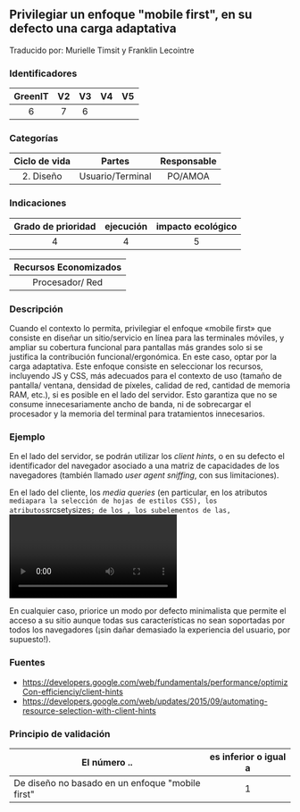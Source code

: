## Privilegiar un enfoque "mobile first", en su defecto una carga adaptativa

Traducido por: Murielle Timsit y Franklin Lecointre

### Identificadores

| GreenIT | V2  | V3  | V4  | V5  |
| :-----: | :-: | :-: | :-: | :-: |
|    6    |  7  |  6  |     |     |

### Categorías

| Ciclo de vida |      Partes      | Responsable |
| :-----------: | :--------------: | :---------: |
|   2. Diseño   | Usuario/Terminal |   PO/AMOA   |

### Indicaciones

| Grado de prioridad | ejecución | impacto ecológico |
| :----------------: | :-------: | :---------------: |
|         4          |     4     |         5         |

| Recursos Economizados |
| :-------------------: |
|    Procesador/ Red    |

### Descripción

Cuando el contexto lo permita, privilegiar el enfoque «mobile first» que consiste en diseñar un sitio/servicio en línea para las terminales móviles, y ampliar su cobertura funcional para pantallas más grandes solo si se justifica la contribución funcional/ergonómica.
En este caso, optar por la carga adaptativa.
Este enfoque consiste en seleccionar los recursos, incluyendo JS y CSS, más adecuados para el contexto de uso (tamaño de pantalla/ ventana, densidad de píxeles, calidad de red, cantidad de memoria RAM, etc.), si es posible en el lado del servidor.
Esto garantiza que no se consume innecesariamente ancho de banda, ni de sobrecargar el procesador y la memoria del terminal para tratamientos innecesarios.

### Ejemplo

En el lado del servidor, se podrán utilizar los _client hints_, o en su defecto el identificador del navegador asociado a una matriz de capacidades de los navegadores (también llamado _user agent sniffing_, con sus limitaciones).

En el lado del cliente, los _media queries_ (en particular, en los atributos `media`<link>`para la selección de hojas de estilos CSS), los atributos`srcset`y`sizes`; de los `<img>`, los subelementos `<source>`de las`<picture>`, `<video>`y`<audio>` podrán ser útiles, y la misma información disponible en los _client hints_ también podrán ser recuperados por APIs JavaScript para eventualmente cargar dinámicamente código y/o contenido complementario .

En cualquier caso, priorice un modo por defecto minimalista que permite el acceso a su sitio aunque todas sus características no sean soportadas por todos los navegadores (¡sin dañar demasiado la experiencia del usuario, por supuesto!).

### Fuentes

- https://developers.google.com/web/fundamentals/performance/optimizCon-efficienciy/client-hints
- https://developers.google.com/web/updates/2015/09/automating-resource-selection-with-client-hints

### Principio de validación

| El número ..                                     | es inferior o igual a |
| ------------------------------------------------ | :-------------------: |
| De diseño no basado en un enfoque "mobile first" |           1           |
